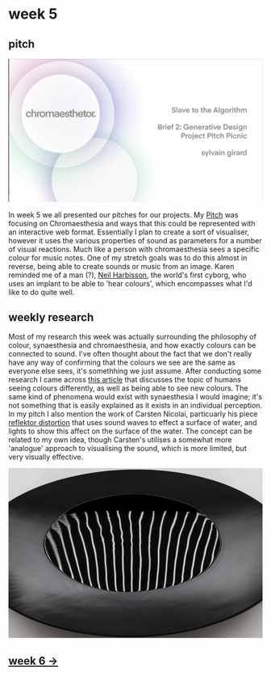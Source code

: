 # week 5

## pitch

<img src="Screen Shot 2020-08-29 at 2.30.53 pm.png" width="750" />

In week 5 we all presented our pitches for our projects. My [Pitch](https://docs.google.com/presentation/d/e/2PACX-1vQyI2gfDF_hBUyya5y3rlEMoUVXuZHGCvwTR4Or96Hbf7ZHkhX3xWyuK5WMICxYi2Q5YAmAYaamJxwL/pub?start=false&loop=false&delayms=30000&slide=id.p) was focusing on Chromaesthesia and ways that this could be represented with an interactive web format. Essentially I plan to create a sort of visualiser, however it uses the various properties of sound as parameters for a number of visual reactions. Much like a person with chromaesthesia sees a specific colour for music notes. One of my stretch goals was to do this almost in reverse, being able to create sounds or music from an image. Karen reminded me of a man (?), [Neil Harbisson](https://www.youtube.com/watch?v=C_OnYqx3ynA), the world's first cyborg, who uses an implant to be able to 'hear colours', which encompasses what I'd like to do quite well.

## weekly research

Most of my research this week was actually surrounding the philosophy of colour, synaesthesia and chromaesthesia, and how exactly colours can be connected to sound. I've often thought about the fact that we don't really have any way of confirming that the colours we see are the same as everyone else sees, it's somethhing we just assume. After conducting some research I came across [this article](https://www.livescience.com/21275-color-red-blue-scientists.html) that discusses the topic of humans seeing colours differently, as well as being able to see new colours. The same kind of phenomena would exist with synaesthesia I would imagine; it's not something that is easily explained as it exists in an individual perception. In my pitch I also mention the work of Carsten Nicolai, particuarly his piece [reflektor distortion](http://www.carstennicolai.com/?c=works&w=reflektor_distortion) that uses sound waves to effect a surface of water, and lights to show this affect on the surface of the water. The concept can be related to my own idea, though Carsten's utilises a somewhat more 'analogue' approach to visualising the sound, which is more limited, but very visually effective.

<img src="reflektor_distortion_03.jpg" width="900" />

## [week 6 ->](https://sylvain-girard.github.io/Slave2theAlgo2020/week06/)
